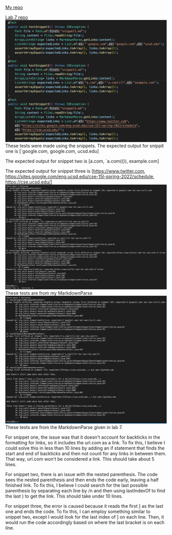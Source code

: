 [My repo](https://github.com/DaikonPlays/markdown-parser)

[Lab 7 repo](https://github.com/ezh247467/markdown-parser)
![Image](testsmade.png)
These tests were made using the snippets. 
The expected output for snippit one is [`google.com, google.com, ucsd.edu]

The expected output for snippet two is [a.com, `a.com(()), example.com]

The expected output for snippet three is [https://www.twitter.com, https://sites.google.com/eng.ucsd.edu/cse-15l-spring-2022/schedule, https://cse.ucsd.edu/]
![Image](mytests.png)
These tests are from my MarkdownParse
![Image](theirtests.png)
These tests are from the MarkdownParse given in lab 7.

For snippet one, the issue was that it doesn't account for backticks in the formatting for links, so it includes the url.com as a link. To fix this, I believe I could solve this in less than 10 lines by adding an if statement that finds the start and end of backticks and then not count for any links in between them. That way, url.com won't be considered a link. This should take about 5 lines.

For snippet two, there is an issue with the nested parenthesis. The code sees the nested parenthesis and then ends the code early, leaving a half finished link. To fix this, I believe I could search for the last possible parenthesis by separating each line by /n and then using lastIndexOf to find the last ) to get the link. This should take under 10 lines. 

For snippet three, the error is caused because it reads the first ] as the last one and ends the code. To fix this, I can employ something similar to snippet two, except I would look for the last index of ] on each line. Then, it would run the code accordingly based on where the last bracket is on each line.